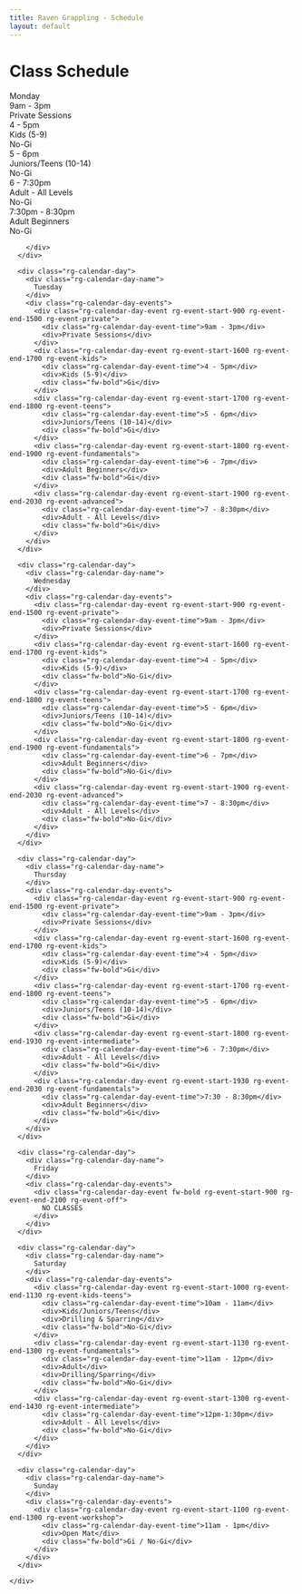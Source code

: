 ```yaml
---
title: Raven Grappling - Schedule
layout: default
---
```


<div class="container py-5 px-4 p-lg-5">
  <h1 class="text-center text-uppercase">Class Schedule</h1>

  <div class="rg-calendar">
    <div class="rg-calendar-days">
      <div class="rg-calendar-day">
        <div class="rg-calendar-day-name">
          Monday
        </div>
        <div class="rg-calendar-day-events">
          <div class="rg-calendar-day-event rg-event-start-900 rg-event-end-1500 rg-event-private">
            <div class="rg-calendar-day-event-time">9am - 3pm</div>
            <div>Private Sessions</div>
          </div>
          <div class="rg-calendar-day-event rg-event-start-1600 rg-event-end-1700 rg-event-kids">
            <div class="rg-calendar-day-event-time">4 - 5pm</div>
            <div>Kids (5-9)</div>
            <div class="fw-bold">No-Gi</div>
          </div>
          <div class="rg-calendar-day-event rg-event-start-1700 rg-event-end-1800 rg-event-teens">
            <div class="rg-calendar-day-event-time">5 - 6pm</div>
            <div>Juniors/Teens (10-14)</div>
            <div class="fw-bold">No-Gi</div>
          </div>
          <div class="rg-calendar-day-event rg-event-start-1800 rg-event-end-1930 rg-event-intermediate">
            <div class="rg-calendar-day-event-time">6 - 7:30pm</div>
            <div>Adult - All Levels</div>
            <div class="fw-bold">No-Gi</div>
          </div>
          <div class="rg-calendar-day-event rg-event-start-1930 rg-event-end-2030 rg-event-fundamentals">
            <div class="rg-calendar-day-event-time">7:30pm - 8:30pm</div>
            <div>Adult Beginners</div>
            <div class="fw-bold">No-Gi</div>
          </div>

        </div>
      </div>
      
      <div class="rg-calendar-day">
        <div class="rg-calendar-day-name">
          Tuesday
        </div>
        <div class="rg-calendar-day-events">
          <div class="rg-calendar-day-event rg-event-start-900 rg-event-end-1500 rg-event-private">
            <div class="rg-calendar-day-event-time">9am - 3pm</div>
            <div>Private Sessions</div>
          </div>
          <div class="rg-calendar-day-event rg-event-start-1600 rg-event-end-1700 rg-event-kids">
            <div class="rg-calendar-day-event-time">4 - 5pm</div>
            <div>Kids (5-9)</div>
            <div class="fw-bold">Gi</div>
          </div>
          <div class="rg-calendar-day-event rg-event-start-1700 rg-event-end-1800 rg-event-teens">
            <div class="rg-calendar-day-event-time">5 - 6pm</div>
            <div>Juniors/Teens (10-14)</div>
            <div class="fw-bold">Gi</div>
          </div>
          <div class="rg-calendar-day-event rg-event-start-1800 rg-event-end-1900 rg-event-fundamentals">
            <div class="rg-calendar-day-event-time">6 - 7pm</div>
            <div>Adult Beginners</div>
            <div class="fw-bold">Gi</div>
          </div>
          <div class="rg-calendar-day-event rg-event-start-1900 rg-event-end-2030 rg-event-advanced">
            <div class="rg-calendar-day-event-time">7 - 8:30pm</div>
            <div>Adult - All Levels</div>
            <div class="fw-bold">Gi</div>
          </div>
        </div>
      </div>

      <div class="rg-calendar-day">
        <div class="rg-calendar-day-name">
          Wednesday
        </div>
        <div class="rg-calendar-day-events">
          <div class="rg-calendar-day-event rg-event-start-900 rg-event-end-1500 rg-event-private">
            <div class="rg-calendar-day-event-time">9am - 3pm</div>
            <div>Private Sessions</div>
          </div>
          <div class="rg-calendar-day-event rg-event-start-1600 rg-event-end-1700 rg-event-kids">
            <div class="rg-calendar-day-event-time">4 - 5pm</div>
            <div>Kids (5-9)</div>
            <div class="fw-bold">No-Gi</div>
          </div>
          <div class="rg-calendar-day-event rg-event-start-1700 rg-event-end-1800 rg-event-teens">
            <div class="rg-calendar-day-event-time">5 - 6pm</div>
            <div>Juniors/Teens (10-14)</div>
            <div class="fw-bold">No-Gi</div>
          </div>
          <div class="rg-calendar-day-event rg-event-start-1800 rg-event-end-1900 rg-event-fundamentals">
            <div class="rg-calendar-day-event-time">6 - 7pm</div>
            <div>Adult Beginners</div>
            <div class="fw-bold">No-Gi</div>
          </div>
          <div class="rg-calendar-day-event rg-event-start-1900 rg-event-end-2030 rg-event-advanced">
            <div class="rg-calendar-day-event-time">7 - 8:30pm</div>
            <div>Adult - All Levels</div>
            <div class="fw-bold">No-Gi</div>
          </div>
        </div>
      </div>

      <div class="rg-calendar-day">
        <div class="rg-calendar-day-name">
          Thursday
        </div>
        <div class="rg-calendar-day-events">
          <div class="rg-calendar-day-event rg-event-start-900 rg-event-end-1500 rg-event-private">
            <div class="rg-calendar-day-event-time">9am - 3pm</div>
            <div>Private Sessions</div>
          </div>
          <div class="rg-calendar-day-event rg-event-start-1600 rg-event-end-1700 rg-event-kids">
            <div class="rg-calendar-day-event-time">4 - 5pm</div>
            <div>Kids (5-9)</div>
            <div class="fw-bold">Gi</div>
          </div>
          <div class="rg-calendar-day-event rg-event-start-1700 rg-event-end-1800 rg-event-teens">
            <div class="rg-calendar-day-event-time">5 - 6pm</div>
            <div>Juniors/Teens (10-14)</div>
            <div class="fw-bold">Gi</div>
          </div>
          <div class="rg-calendar-day-event rg-event-start-1800 rg-event-end-1930 rg-event-intermediate">
            <div class="rg-calendar-day-event-time">6 - 7:30pm</div>
            <div>Adult - All Levels</div>
            <div class="fw-bold">Gi</div>
          </div>
          <div class="rg-calendar-day-event rg-event-start-1930 rg-event-end-2030 rg-event-fundamentals">
            <div class="rg-calendar-day-event-time">7:30 - 8:30pm</div>
            <div>Adult Beginners</div>
            <div class="fw-bold">Gi</div>
          </div>
        </div>
      </div>

      <div class="rg-calendar-day">
        <div class="rg-calendar-day-name">
          Friday
        </div>
        <div class="rg-calendar-day-events">
          <div class="rg-calendar-day-event fw-bold rg-event-start-900 rg-event-end-2100 rg-event-off">
            NO CLASSES
          </div>
        </div>
      </div>

      <div class="rg-calendar-day">
        <div class="rg-calendar-day-name">
          Saturday
        </div>
        <div class="rg-calendar-day-events">
          <div class="rg-calendar-day-event rg-event-start-1000 rg-event-end-1130 rg-event-kids-teens">
            <div class="rg-calendar-day-event-time">10am - 11am</div>
            <div>Kids/Juniors/Teens</div>
            <div>Drilling & Sparring</div>
            <div class="fw-bold">No-Gi</div>
          </div>
          <div class="rg-calendar-day-event rg-event-start-1130 rg-event-end-1300 rg-event-fundamentals">
            <div class="rg-calendar-day-event-time">11am - 12pm</div>
            <div>Adult</div>
            <div>Drilling/Sparring</div>
            <div class="fw-bold">No-Gi</div>
          </div>
          <div class="rg-calendar-day-event rg-event-start-1300 rg-event-end-1430 rg-event-intermediate">
            <div class="rg-calendar-day-event-time">12pm-1:30pm</div>
            <div>Adult - All Levels</div>
            <div class="fw-bold">No-Gi</div>
          </div>
        </div>
      </div>

      <div class="rg-calendar-day">
        <div class="rg-calendar-day-name">
          Sunday
        </div>
        <div class="rg-calendar-day-events">
          <div class="rg-calendar-day-event rg-event-start-1100 rg-event-end-1300 rg-event-workshop">
            <div class="rg-calendar-day-event-time">11am - 1pm</div>
            <div>Open Mat</div>
            <div class="fw-bold">Gi / No-Gi</div>
          </div>
        </div>
      </div>

    </div>
  </div>

</div>
